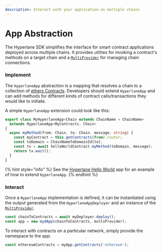 ```yaml
---
description: Interact with your application on multiple chains
---
```


# App Abstraction

The Hyperlane SDK simplifies the interface for smart contract applications deployed across multiple chains. It provides utilties for invoking a contract's methods on a target chain and a  [`MultiProvider`](multiprovider.md) for managing chain connections.&#x20;

### Implement

The `HyperlaneApp` abstraction is a mapping that resolves a chain to a collection of [ethers Contracts](https://docs.ethers.io/v5/api/contract/contract/#Contract). Developers should extend `HyperlaneApp` and can add methods for different kinds of contract calls/transactions they would like to initiate.

A simple `HyperlaneApp` extension could look like this:

```typescript
export class MyHyperlaneApp<Chain extends ChainName = ChainName> 
  extends HyperlaneApp<MyContracts, Chain> 
{
  async myMethod(from: Chain, to: Chain, message: string) {
    const myContract = this.getContracts(from).router;
    const toDomain = ChainNameToDomainId[to];
    const tx = await helloWorldContract.myMethod(toDomain, message);
    return tx.wait();
  }
}
```

{% hint style="info" %}
See the [Hyperlane Hello World](https://github.com/hyperlane-xyz/hyperlane-app-template/blob/main/src/app/app.ts) app for an example of how to extend `HyperlaneApp`.
{% endhint %}

### Interact

Once a `HyperlaneApp` implementation is defined, it can be instantiated using the output generated from the `HyperlaneAppDeployer` and an instance of the [`MultiProvider`](multiprovider.md).&#x20;

```typescript
const chainToContracts = await myDeployer.deploy();
const app = new mydApp(chainToContracts, multiProvider);
```

To interact with contracts on a particular network, simply provide the namespace to the app.&#x20;

```typescript
const ethereumContracts = myApp.getContracts('ethereum');
```
